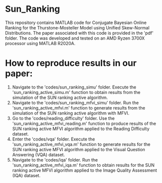 # Sun_Ranking
This repository contains MATLAB code for Conjugate Bayesian Online Ranking for the Thurstone-Mosteller Model using Unified Skew-Normal Distributions. The paper associated with this code is provided in the 'pdf' folder. The code was developed and tested on an AMD Ryzen 3700X processor using MATLAB R2020A.

# How to reproduce results in our paper:
1. Navigate to the 'codes/sun_ranking_simu' folder. Execute the 'sun_ranking_active_simu.m' function to obtain results from the simulation of the SUN ranking active algorithm.
2. Navigate to the 'codes/sun_ranking_mfvi_simu' folder. Run the 'sun_ranking_active_mfvi.m' function to generate results from the simulation of the SUN ranking active algorithm with MFVI.
3. Go to the 'codes/reading_difficulty' folder. Use the 'sun_ranking_active_mfvi_reading.m' function to produce results of the SUN ranking active MFVI algorithm applied to the Reading Difficulty dataset.
4. Enter the 'codes/vqa' folder. Execute the 'sun_ranking_active_mfvi_vqa.m' function to generate results for the SUN ranking active MFVI algorithm applied to the Visual Question Answering (VQA) dataset.
5. Navigate to the 'codes/iqa' folder. Run the 'sun_ranking_active_mfvi_iqa.m' function to obtain results for the SUN ranking active MFVI algorithm applied to the Image Quality Assessment (IQA) dataset.

